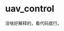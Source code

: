 # uav_control
没啥好解释的，看代码就行。

[//]: # (This repository implements simulation of a quadrotor with different controllers and observers.)

[//]: # ()
[//]: # (The inner-loop subsystem is controlled by a Dynamic Sliding Mode Controller &#40;DSMC&#41;.)

[//]: # (The outer-loop subsystem is controller by a Fast Nonsingular Terminal SMC &#40;FNTSMC&#41;.)

[//]: # ()
[//]: # (Disturbances and uncertainties are all considered.)

[//]: # (Four kinds of observers are tested.)

[//]: # (    1. Appointed Fixed Time Observer &#40;AFTO&#41;)

[//]: # (    2. High-order Sliding Mode Observer &#40;HSMO&#41;)

[//]: # (    3. Nonlinear Extended State Observer &#40;NESO&#41;)

[//]: # (    4. Romberg Observer &#40;RO&#41; )
